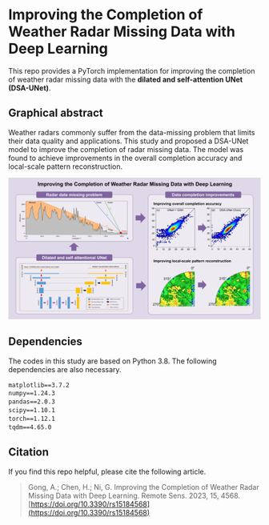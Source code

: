 # Improving the Completion of Weather Radar Missing Data with Deep Learning

This repo provides a PyTorch implementation for improving the completion of weather radar missing data with the **dilated and self-attention UNet (DSA-UNet)**.

## Graphical abstract

Weather radars commonly suffer from the data-missing problem that limits their data quality and applications. This study and proposed a DSA-UNet model to improve the completion of radar missing data. The model was found to achieve improvements in the overall completion accuracy and local-scale pattern reconstruction.

![graph](img/Graphical_Abstract.jpg)

## Dependencies

The codes in this study are based on Python 3.8. The following dependencies are also necessary.

```txt
matplotlib==3.7.2
numpy==1.24.3
pandas==2.0.3
scipy==1.10.1
torch==1.12.1
tqdm==4.65.0
```

## Citation

If you find this repo helpful, please cite the following article.

> Gong, A.; Chen, H.; Ni, G. Improving the Completion of Weather Radar Missing Data with Deep Learning. Remote Sens. 2023, 15, 4568. [https://doi.org/10.3390/rs15184568](https://doi.org/10.3390/rs15184568)
>
